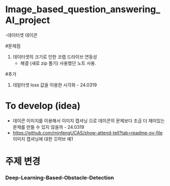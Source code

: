 # Image_based_question_answering_AI_project


-데이터셋 데이콘

#문제점
1. 데이터셋의 크기로 인한 코렙 드라이브 연동성
   - 해결 (새로 zip 풀기) 사용했던 노트 사용.
  

#추가
1. 데잍터셋 loss 값을 이용한 시각화 - 24.0319

  
   
# To develop (idea)
  - 데이콘 이미지를 이용해서 이미지 캡셔닝 으로  데이콘의 문제보다 조금 더 재미있는 문제를 만들 수 있지 않을까 - 24.0319
  - https://github.com/minfengUCAS/show-attend-tell?tab=readme-ov-file 이미지 캡셔닝에 대한 깃허브 예1 


# 주제 변경
### Deep-Learning-Based-Obstacle-Detection
### 
